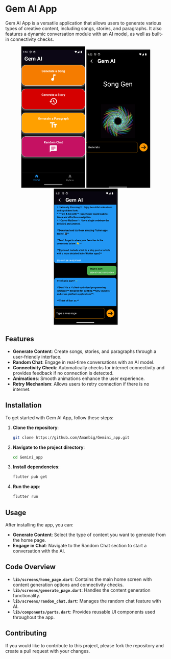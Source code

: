 # Gem AI App

Gem AI App is a versatile application that allows users to generate various types of creative content, including songs, stories, and paragraphs. It also features a dynamic conversation module with an AI model, as well as built-in connectivity checks.

<div align="center">
  <img src="https://github.com/Amanbig/Gemini_app/blob/main/homepage.png" alt="HomePage" width="200"/>
  <img src="https://github.com/Amanbig/Gemini_app/blob/main/genpage.png" alt="Gen Page" width="200"/>
  <img src="https://github.com/Amanbig/Gemini_app/blob/main/randomChat.png" alt="Chat Page" width="200"/>
</div>

## Features

- **Generate Content**: Create songs, stories, and paragraphs through a user-friendly interface.
- **Random Chat**: Engage in real-time conversations with an AI model.
- **Connectivity Check**: Automatically checks for internet connectivity and provides feedback if no connection is detected.
- **Animations**: Smooth animations enhance the user experience.
- **Retry Mechanism**: Allows users to retry connection if there is no internet.

## Installation

To get started with Gem AI App, follow these steps:

1. **Clone the repository**:
    ```bash
    git clone https://github.com/Amanbig/Gemini_app.git
    ```

2. **Navigate to the project directory**:
    ```bash
    cd Gemini_app
    ```

3. **Install dependencies**:
    ```bash
    flutter pub get
    ```

4. **Run the app**:
    ```bash
    flutter run
    ```

## Usage

After installing the app, you can:

- **Generate Content**: Select the type of content you want to generate from the home page.
- **Engage in Chat**: Navigate to the Random Chat section to start a conversation with the AI.

## Code Overview

- **`lib/screens/home_page.dart`**: Contains the main home screen with content generation options and connectivity checks.
- **`lib/screens/generate_page.dart`**: Handles the content generation functionality.
- **`lib/screens/random_chat.dart`**: Manages the random chat feature with AI.
- **`lib/components/parts.dart`**: Provides reusable UI components used throughout the app.

## Contributing

If you would like to contribute to this project, please fork the repository and create a pull request with your changes.
